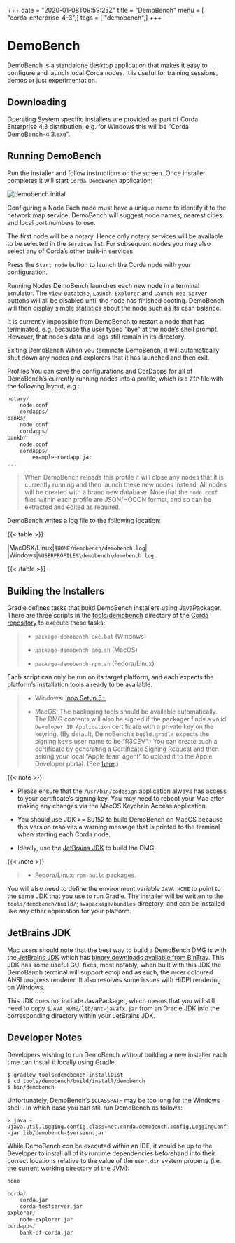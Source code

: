 +++
date = "2020-01-08T09:59:25Z"
title = "DemoBench"
menu = [ "corda-enterprise-4-3",]
tags = [ "demobench",]
+++


# DemoBench

DemoBench is a standalone desktop application that makes it easy to configure and launch local Corda nodes. It is useful for training sessions, demos or just experimentation.


## Downloading

Operating System specific installers are provided as part of Corda Enterprise 4.3 distribution, e.g. for Windows this will be “Corda DemoBench-4.3.exe”.


## Running DemoBench

Run the installer and follow instructions on the screen.
                Once installer completes it will start `Corda DemoBench` application:

![demobench initial](../../tools/demobench/demobench-initial.png "demobench initial")

Configuring a Node
Each node must have a unique name to identify it to the network map service. DemoBench will suggest node names, nearest cities and local port numbers to use.

The first node will be a notary. Hence only notary services will be available to be selected in the `Services` list. For subsequent nodes you may also select any of Corda’s other built-in services.

Press the `Start node` button to launch the Corda node with your configuration.


Running Nodes
DemoBench launches each new node in a terminal emulator. The `View Database`, `Launch Explorer` and `Launch Web Server` buttons will all be disabled until the node has finished booting. DemoBench will then display simple statistics about the node such as its cash balance.

It is currently impossible from DemoBench to restart a node that has terminated, e.g. because the user typed “bye” at the node’s shell prompt. However, that node’s data and logs still remain in its directory.



Exiting DemoBench
When you terminate DemoBench, it will automatically shut down any nodes and explorers that it has launched and then exit.


Profiles
You can save the configurations and CorDapps for all of DemoBench’s currently running nodes into a profile, which is a `ZIP` file with the following layout, e.g.:

```kotlin
notary/
    node.conf
    cordapps/
banka/
    node.conf
    cordapps/
bankb/
    node.conf
    cordapps/
        example-cordapp.jar
...
```
> 
> When DemoBench reloads this profile it will close any nodes that it is currently running and then launch these new nodes instead. All nodes will be created with a brand new database. Note that the `node.conf` files within each profile are JSON/HOCON format, and so can be extracted and edited as required.

DemoBench writes a log file to the following location:


{{< table >}}

|MacOSX/Linux|`$HOME/demobench/demobench.log`|
|Windows|`%USERPROFILE%\demobench\demobench.log`|

{{< /table >}}

## Building the Installers

Gradle defines tasks that build DemoBench installers using JavaPackager. There are three scripts in the [tools/demobench](https://github.com/corda/corda/tree/master/tools/demobench) directory of the [Corda repository](https://github.com/corda/corda) to execute these tasks:

> 
> 
> * `package-demobench-exe.bat` (Windows)
> 
> 
> * `package-demobench-dmg.sh` (MacOS)
> 
> 
> * `package-demobench-rpm.sh` (Fedora/Linux)
> 
> 
Each script can only be run on its target platform, and each expects the platform’s installation tools already to be available.

> 
> 
> * Windows: [Inno Setup 5+](http://www.jrsoftware.org/isinfo.php)
> 
> 
> * MacOS: The packaging tools should be available automatically. The DMG contents will also be signed if the packager finds a valid `Developer ID Application` certificate with a private key on the keyring. (By default, DemoBench’s `build.gradle` expects the signing key’s user name to be “R3CEV”.) You can create such a certificate by generating a Certificate Signing Request and then asking your local “Apple team agent” to upload it to the Apple Developer portal. (See [here](https://developer.apple.com/library/content/documentation/IDEs/Conceptual/AppDistributionGuide/MaintainingCertificates/MaintainingCertificates.html).)
> 
> 

{{< note >}}

* Please ensure that the `/usr/bin/codesign` application always has access to your certificate’s signing key. You may need to reboot your Mac after making any changes via the MacOS Keychain Access application.


* You should use JDK >= 8u152 to build DemoBench on MacOS because this version resolves a warning message that is printed to the terminal when starting each Corda node.


* Ideally, use the [JetBrains JDK](#jetbrains-jdk) to build the DMG.


{{< /note >}}
> 
> 
> * Fedora/Linux: `rpm-build` packages.
> 
> 
You will also need to define the environment variable `JAVA_HOME` to point to the same JDK that you use to run Gradle. The installer will be written to the `tools/demobench/build/javapackage/bundles` directory, and can be installed like any other application for your platform.


## JetBrains JDK

Mac users should note that the best way to build a DemoBench DMG is with the [JetBrains JDK](https://github.com/JetBrains/jdk8u)
                which has [binary downloads available from BinTray](https://bintray.com/jetbrains/intellij-jdk).
                This JDK has some useful GUI fixes, most notably, when built with this JDK the DemoBench terminal will support emoji
                and as such, the nicer coloured ANSI progress renderer. It also resolves some issues with HiDPI rendering on
                Windows.

This JDK does not include JavaPackager, which means that you will still need to copy `$JAVA_HOME/lib/ant-javafx.jar` from an Oracle JDK into the corresponding directory within your JetBrains JDK.


## Developer Notes

Developers wishing to run DemoBench *without* building a new installer each time can install it locally using Gradle:

```shell
$ gradlew tools:demobench:installDist
$ cd tools/demobench/build/install/demobench
$ bin/demobench
```
Unfortunately, DemoBench’s `$CLASSPATH` may be too long for the Windows shell . In which case you can still run DemoBench as follows:

```shell
> java -Djava.util.logging.config.class=net.corda.demobench.config.LoggingConfig -jar lib/demobench-$version.jar
```
While DemoBench *can* be executed within an IDE, it would be up to the Developer to install all of its runtime
                dependencies beforehand into their correct locations relative to the value of the `user.dir` system property (i.e. the
                current working directory of the JVM):

```kotlin
none

corda/
    corda.jar
    corda-testserver.jar
explorer/
    node-explorer.jar
cordapps/
    bank-of-corda.jar
```

